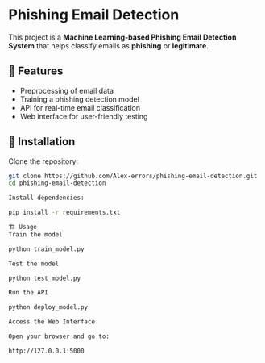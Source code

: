 # Phishing Email Detection

This project is a **Machine Learning-based Phishing Email Detection System** that helps classify emails as **phishing** or **legitimate**.

## 📌 Features
- Preprocessing of email data
- Training a phishing detection model
- API for real-time email classification
- Web interface for user-friendly testing

## 🚀 Installation
Clone the repository:
```bash
git clone https://github.com/Alex-errors/phishing-email-detection.git
cd phishing-email-detection

Install dependencies:

pip install -r requirements.txt

🏗️ Usage
Train the model

python train_model.py

Test the model

python test_model.py

Run the API

python deploy_model.py

Access the Web Interface

Open your browser and go to:

http://127.0.0.1:5000
